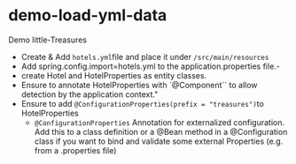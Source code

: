 # demo-load-yml-data
Demo little-Treasures
- Create & Add `hotels.yml`file and place it under `/src/main/resources`
- Add spring.config.import=hotels.yml to the application.properties file.-
- create Hotel and HotelProperties as entity classes.
 - Ensure to annotate HotelProperties with `@Component`` to allow detection by the  application context."
 - Ensure to add `@ConfigurationProperties(prefix = "treasures")`to HotelProperties
      - `@ConfigurationProperties` Annotation for externalized configuration. Add this to a class definition or a @Bean method in a @Configuration class if you want to bind and validate some external Properties (e.g. from a .properties file)